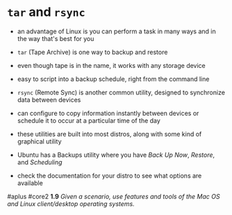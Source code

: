 # `tar` and `rsync`

- an advantage of Linux is you can perform a task in many ways and in the way that's best for you
- `tar` (Tape Archive) is one way to backup and restore
- even though tape is in the name, it works with any storage device
- easy to script into a backup schedule, right from the command line

- `rsync` (Remote Sync) is another common utility, designed to synchronize data between devices
- can configure to copy information instantly between devices or schedule it to occur at a particular time of the day

- these utilities are built into most distros, along with some kind of graphical utility 
- Ubuntu has a Backups utility where you have *Back Up Now*, *Restore*, and *Scheduling*
- check the documentation for your distro to see what options are available 

#aplus #core2 **1.9** *Given a scenario, use features and tools of the Mac OS and Linux client/desktop operating systems.* 
